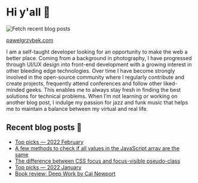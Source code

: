 # Hi y'all 👋

![Fetch recent blog posts](https://github.com/pawelgrzybek/pawelgrzybek/workflows/Fetch%20recent%20blog%20posts/badge.svg)

[pawelgrzybek.com](https://pawelgrzybek.com)

I am a self-taught developer looking for an opportunity to make the web a better place. Coming from a background in photography, I have progressed through UI/UX design into front-end development with a growing interest in other bleeding edge technologies. Over time I have become strongly involved in the open-source community where I regularly contribute and create projects, frequently attend conferences and follow other liked-minded geeks. This enables me to always stay fresh in finding the best solutions for technical problems. When I’m not learning or working on another blog post, I indulge my passion for jazz and funk music that helps me to maintain a balance between my virtual and real life.

## Recent blog posts 📝

<!-- FEED-START -->
- [Top picks — 2022 February](https://pawelgrzybek.com/top-picks-2022-february/)
- [A few methods to check if all values in the JavaScript array are the same](https://pawelgrzybek.com/a-few-methods-to-check-if-all-values-in-the-javascript-array-are-the-same/)
- [The difference between CSS focus and focus-visible pseudo-class](https://pawelgrzybek.com/the-difference-between-css-focus-and-focus-visible-pseudo-class/)
- [Top picks — 2022 January](https://pawelgrzybek.com/top-picks-2022-january/)
- [Book review: Deep Work by Cal Newport](https://pawelgrzybek.com/book-review-deep-work-by-cal-newport/)
<!-- FEED-END -->